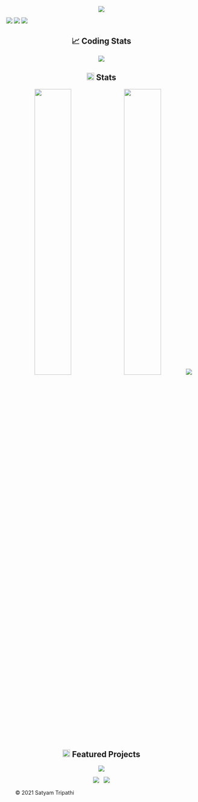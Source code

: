 <p align="center">
<img src="https://user-images.githubusercontent.com/69134468/155836288-267fb937-f5da-4b36-a7cb-cb11e787006f.gif">
</p>    
<a id="raw-url" href="https://drive.google.com/drive/folders/1CywcQP36KZNsVS4Zm_X0_H4_CuxkF2Lc?usp=sharing"><img src="https://img.shields.io/badge/DOWNLOAD-RESUME-black.svg?logo=docusign&logoColor=yellow&style=for-the-badge"/></a>
<a id="raw-url" href="https://leetcode.com/leet_satyam/"><img src="https://img.shields.io/badge/LeetCode-Profile-black.svg?logo=leetcode&logoColor=yellow&style=for-the-badge"/></a>
<a id="raw-url" href="https://auth.geeksforgeeks.org/user/gittysatyam/profile"><img src="https://img.shields.io/badge/GeeksForGeeks-Profile-black.svg?logo=GeeksforGeeks&logoColor=green&style=for-the-badge"/></a>
<!--
<h2 align="center"><img src="https://cdn.icon-icons.com/icons2/10/PNG/256/openfolderarrow_abierta_decarpetas_1558.png" width="20px"> Project Open for Contribution</h2>
<table align="center">
    <thead align="center">
        <tr border: 1px;>
            <td><b>Mini Projects</b></td>
            <td><b>🌟 Stars</b></td>
            <td><b>🍴 Forks</b></td>
            <td><b>🐛 Issues</b></td>
            <td><b>🔔 Pull Requests</b></td>
            <td><b>👨‍💻 Language</b></td>
        </tr>
     </thead>
    <tbody>
         <tr>
            <td><a href="https://github.com/Iamtripathisatyam/Mini_Assistant"</a><b>Virtual Assistant</b></td>
            <td><img alt="Stars"src="https://img.shields.io/github/stars/Iamtripathisatyam/Mini_Assistant?style=flat-square&labelColor=343b41"/></td>
            <td><img alt="Forks"src="https://img.shields.io/github/forks/Iamtripathisatyam/Mini_Assistant?style=flat-square&labelColor=343b41"/></td>
            <td><img alt="Issues"src="https://img.shields.io/github/issues/Iamtripathisatyam/Mini_Assistant?style=flat-square&labelColor=343b41"/></td>
            <td><img alt="Pull Requests"src="https://img.shields.io/github/issues-pr/Iamtripathisatyam/Mini_Assistant?style=flat-square"/></td>
            <td><img alt="Language"src="https://img.shields.io/github/languages/top/Iamtripathisatyam/Mini_Assistant?label=Python&style=flat-square"/></td>
        </tr>
    </tbody>        
</table>
-->

<h2 align="center">&#128200; Coding Stats</h2>
<p align="center">
<img src="https://leetcard.jacoblin.cool/leet_satyam?ext=contest&border=1&theme=dark"/></a>
</p>

<h2 align="center"><img src="https://cdn.icon-icons.com/icons2/632/PNG/128/graph-9_icon-icons.com_58019.png" width="20px"> Stats</h2>
<p align="center">
  <img width="44%" src="https://github-readme-stats.vercel.app/api?username=Iamtripathisatyam&theme=react&cache_seconds=30&hide_border=truek"/>&nbsp;&nbsp;&nbsp;
  <img width="44%" src="https://github-readme-streak-stats.herokuapp.com/?user=Iamtripathisatyam&theme=react&cache_seconds=30&hide_border=true"/>
  <img src="https://github-profile-summary-cards.vercel.app/api/cards/profile-details?username=Iamtripathisatyam&theme=dracula"/>
</p>

<h2 align="center"><img src="https://cdn.icon-icons.com/icons2/928/PNG/512/features_icon-icons.com_72205.png" width="20px"> Featured Projects</h2>

<p align = "center">
     <a href="https://github.com/Iamtripathisatyam/College-Portal"><img src="https://github-readme-stats.vercel.app/api/pin/?username=Iamtripathisatyam&repo=College-Portal&show_icons=true&theme=omni&cache_seconds=30&hide_border=true"  /></a>
</p>

 <p align = "center">
     <a href="https://github.com/Iamtripathisatyam/Mini_Assistant"><img  src="https://github-readme-stats.vercel.app/api/pin/?username=Iamtripathisatyam&repo=Desktop_Virtual_Assistant&show_icons=true&theme=omni&cache_seconds=30&hide_border=true"  /></a> &nbsp;
   <a href="https://github.com/Iamtripathisatyam/Covid-19_Cases_Visualization"><img src="https://github-readme-stats.vercel.app/api/pin/?username=Iamtripathisatyam&repo=Covid-19_Cases_Visualization&show_icons=true&theme=omni&cache_seconds=30&hide_border=true" /></a>
</p>

<ol><p>&copy; 2021 Satyam Tripathi </p></ol>
